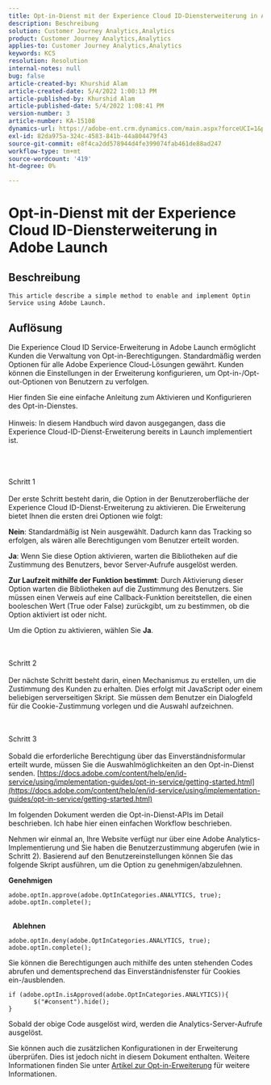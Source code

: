```yaml
---
title: Opt-in-Dienst mit der Experience Cloud ID-Diensterweiterung in Adobe Launch
description: Beschreibung
solution: Customer Journey Analytics,Analytics
product: Customer Journey Analytics,Analytics
applies-to: Customer Journey Analytics,Analytics
keywords: KCS
resolution: Resolution
internal-notes: null
bug: false
article-created-by: Khurshid Alam
article-created-date: 5/4/2022 1:00:13 PM
article-published-by: Khurshid Alam
article-published-date: 5/4/2022 1:08:41 PM
version-number: 3
article-number: KA-15108
dynamics-url: https://adobe-ent.crm.dynamics.com/main.aspx?forceUCI=1&pagetype=entityrecord&etn=knowledgearticle&id=6c0ee821-aacb-ec11-a7b5-6045bd00dbbc
exl-id: 82da975a-324c-4583-841b-44a804479f43
source-git-commit: e8f4ca2dd578944d4fe399074fab461de88ad247
workflow-type: tm+mt
source-wordcount: '419'
ht-degree: 0%

---
```


# Opt-in-Dienst mit der Experience Cloud ID-Diensterweiterung in Adobe Launch

## Beschreibung


`This article describe a simple method to enable and implement Optin Service using Adobe Launch.`


## Auflösung


Die Experience Cloud ID Service-Erweiterung in Adobe Launch ermöglicht Kunden die Verwaltung von Opt-in-Berechtigungen. Standardmäßig werden Optionen für alle Adobe Experience Cloud-Lösungen gewährt. Kunden können die Einstellungen in der Erweiterung konfigurieren, um Opt-in-/Opt-out-Optionen von Benutzern zu verfolgen.

Hier finden Sie eine einfache Anleitung zum Aktivieren und Konfigurieren des Opt-in-Dienstes.
<br><br>Hinweis: In diesem Handbuch wird davon ausgegangen, dass die Experience Cloud-ID-Dienst-Erweiterung bereits in Launch implementiert ist.<br><br>

<br><br>Schritt 1<br><br>
Der erste Schritt besteht darin, die Option in der Benutzeroberfläche der Experience Cloud ID-Dienst-Erweiterung zu aktivieren. Die Erweiterung bietet Ihnen die ersten drei Optionen wie folgt:

<b>Nein</b>: Standardmäßig ist Nein ausgewählt. Dadurch kann das Tracking so erfolgen, als wären alle Berechtigungen vom Benutzer erteilt worden.

<b>Ja</b>: Wenn Sie diese Option aktivieren, warten die Bibliotheken auf die Zustimmung des Benutzers, bevor Server-Aufrufe ausgelöst werden.

<b>Zur Laufzeit mithilfe der Funktion bestimmt</b>: Durch Aktivierung dieser Option warten die Bibliotheken auf die Zustimmung des Benutzers. Sie müssen einen Verweis auf eine Callback-Funktion bereitstellen, die einen booleschen Wert (True oder False) zurückgibt, um zu bestimmen, ob die Option aktiviert ist oder nicht.

Um die Option zu aktivieren, wählen Sie <b>Ja</b>.


<br><br>Schritt 2<br><br>
Der nächste Schritt besteht darin, einen Mechanismus zu erstellen, um die Zustimmung des Kunden zu erhalten. Dies erfolgt mit JavaScript oder einem beliebigen serverseitigen Skript. Sie müssen dem Benutzer ein Dialogfeld für die Cookie-Zustimmung vorlegen und die Auswahl aufzeichnen.


<br><br>Schritt 3<br><br>
Sobald die erforderliche Berechtigung über das Einverständnisformular erteilt wurde, müssen Sie die Auswahlmöglichkeiten an den Opt-in-Dienst senden.
[https://docs.adobe.com/content/help/en/id-service/using/implementation-guides/opt-in-service/getting-started.html](https://docs.adobe.com/content/help/en/id-service/using/implementation-guides/opt-in-service/getting-started.html)

Im folgenden Dokument werden die Opt-in-Dienst-APIs im Detail beschrieben. Ich habe hier einen einfachen Workflow beschrieben.

Nehmen wir einmal an, Ihre Website verfügt nur über eine Adobe Analytics-Implementierung und Sie haben die Benutzerzustimmung abgerufen (wie in Schritt 2). Basierend auf den Benutzereinstellungen können Sie das folgende Skript ausführen, um die Option zu genehmigen/abzulehnen.

<b>Genehmigen</b>


```
adobe.optIn.approve(adobe.OptInCategories.ANALYTICS, true);
adobe.optIn.complete();
```


<br> 
<b>Ablehnen</b>


```
adobe.optIn.deny(adobe.OptInCategories.ANALYTICS, true);
adobe.optIn.complete();
```


Sie können die Berechtigungen auch mithilfe des unten stehenden Codes abrufen und dementsprechend das Einverständnisfenster für Cookies ein-/ausblenden.


```
if (adobe.optIn.isApproved(adobe.OptInCategories.ANALYTICS)){
       $("#consent").hide();
}
```


Sobald der obige Code ausgelöst wird, werden die Analytics-Server-Aufrufe ausgelöst.

Sie können auch die zusätzlichen Konfigurationen in der Erweiterung überprüfen. Dies ist jedoch nicht in diesem Dokument enthalten. Weitere Informationen finden Sie unter [Artikel zur Opt-in-Erweiterung](https://docs.adobe.com/content/help/en/id-service/using/implementation-guides/opt-in-service/launch.html) für weitere Informationen.
